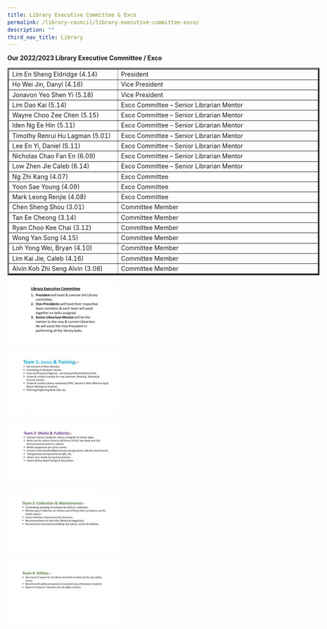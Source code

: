 ```yaml
---
title: Library Executive Committee & Exco
permalink: /library-council/library-executive-committee-exco/
description: ""
third_nav_title: Library
---
```

**Our 2022/2023 Library Executive Committee / Exco**

<table style="width: 710.375px;" border="3"><tbody><tr><td style="width: 239px;">Lim En Sheng Eldridge (4.14)</td><td style="width: 454.375px;">President</td></tr><tr><td style="width: 239px;">Ho Wei Jin, Danyl (4.16)</td><td style="width: 454.375px;">Vice President</td></tr><tr><td style="width: 239px;">Jonavon Yeo Shen Yi (5.18)</td><td style="width: 454.375px;">Vice President</td></tr><tr><td style="width: 239px;">Lim Dao Kai (5.14)</td><td style="width: 454.375px;">Exco Committee – Senior Librarian Mentor</td></tr><tr><td style="width: 239px;">Wayne Choo Zee Chen (5.15)</td><td style="width: 454.375px;">Exco Committee – Senior Librarian Mentor</td></tr><tr><td style="width: 239px;">Iden Ng Ee Hin (5.11)</td><td style="width: 454.375px;">Exco Committee – Senior Librarian Mentor</td></tr><tr><td style="width: 239px;">Timothy Renrui Hu Lagman (5.01)</td><td style="width: 454.375px;">Exco Committee – Senior Librarian Mentor</td></tr><tr><td style="width: 239px;">Lee En Yi, Daniel (5.11)</td><td style="width: 454.375px;">Exco Committee – Senior Librarian Mentor</td></tr><tr><td style="width: 239px;">Nicholas Chao Fan En (6.09)</td><td style="width: 454.375px;">Exco Committee – Senior Librarian Mentor</td></tr><tr><td style="width: 239px;">Low Zhen Jie Caleb (6.14)</td><td style="width: 454.375px;">Exco Committee – Senior Librarian Mentor</td></tr><tr><td style="width: 239px;">Ng Zhi Kang (4.07)</td><td style="width: 454.375px;">Exco Committee</td></tr><tr><td style="width: 239px;">Yoon Sae Young (4.09)</td><td style="width: 454.375px;">Exco Committee</td></tr><tr><td style="width: 239px;">Mark Leong Renjie (4.08)</td><td style="width: 454.375px;">Exco Committee</td></tr><tr><td style="width: 239px;">Chen Sheng Shou (3.01)</td><td style="width: 454.375px;">Committee Member</td></tr><tr><td style="width: 239px;">Tan Ee Cheong (3.14)</td><td style="width: 454.375px;">Committee Member</td></tr><tr><td style="width: 239px;">Ryan Choo Kee Chai (3.12)</td><td style="width: 454.375px;">Committee Member</td></tr><tr><td style="width: 239px;">Wong Yan Song (4.15)</td><td style="width: 454.375px;">Committee Member</td></tr><tr><td style="width: 239px;">Loh Yong Wei, Bryan (4.10)</td><td style="width: 454.375px;">Committee Member</td></tr><tr><td style="width: 239px;">Lim Kai Jie, Caleb (4.16)</td><td style="width: 454.375px;">Committee Member</td></tr><tr><td style="width: 239px;">Alvin Koh Zhi Seng Alvin (3.08)</td><td style="width: 454.375px;">Committee Member</td></tr></tbody></table>

<img src="/images/Slide1-300x169.jpg" 
     style="width:50%">
		 
<img src="/images/Slide2-300x169.jpg" 
     style="width:50%">

<img src="/images/Slide3-300x169.jpg" 
     style="width:50%">

<img src="/images/Slide4-300x169.jpg" 
     style="width:50%">

<img src="/images/Slide5-300x169.jpg" 
     style="width:50%">
